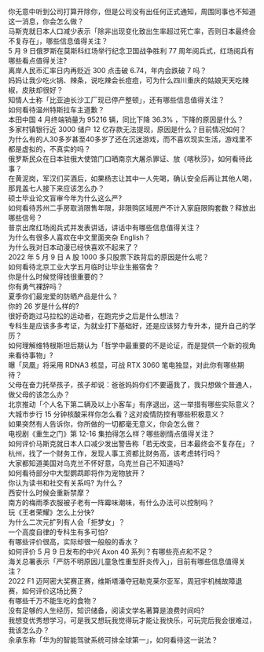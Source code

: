 你无意中听到公司打算开除你，但是公司没有出任何正式通知，周围同事也不知道这一消息，你会怎么做？  
马斯克就日本人口减少表示「除非出现变化致出生率超过死亡率，否则日本最终会不复存在」，哪些信息值得关注？  
5 月 9 日俄罗斯在莫斯科红场举行纪念卫国战争胜利 77 周年阅兵式，红场阅兵有哪些看点值得关注?  
离岸人民币汇率日内再贬近 300 点击破 6.74，年内会跌破 7 吗？  
妈妈让我少吃火锅、辣条，说吃辣会长痘痘，可为什么四川重庆的姑娘天天吃辣椒，皮肤却很好？  
知情人士称「比亚迪长沙工厂现已停产整顿」，还有哪些信息值得关注？  
如何看待温州特斯拉车主道歉？  
本田中国 4 月终端销量为 95216 辆，同比下降 36.3% ，下降的原因是什么？  
多家村镇银行近 3000 储户 12 亿存款无法提现，原因是什么？目前情况如何？  
为什么有的人30多岁甚至40多岁了还在沉迷游戏，而不喜欢现实生活，游戏里不都是虚拟的，不真实的吗？  
俄罗斯民众在日本驻俄大使馆门口晒南京大屠杀罪证、放《喀秋莎》，如何看待此事？  
在黄泥岗，军汉们买酒后，如果杨志让其中一人先喝，确认安全后再让其他人喝，那晁盖七人接下来应该怎么办？  
硕士毕业论文盲审今年为什么这么严?  
如何看待苏州二手房取消限售年限，非限购区域房产不计入家庭限购套数？释放出哪些信号？  
普京出席红场阅兵式并发表讲话，讲话中有哪些信息值得关注？  
为什么有很多人喜欢在中文里面夹杂 English？  
为什么我对日本动漫已经快喜欢不起来了？  
2022 年 5 月 9 日 A 股 1000 多只股票下跌背后的原因是什么呢？  
如何看待北京工业大学五月临时让毕业生搬宿舍？  
你是什么时候觉得钱很重要的？  
你有勇气裸辞吗？  
夏季你们最宠爱的防晒产品是什么？  
你的 26 岁是什么样的?  
很好奇跑过马拉松的运动者，在跑完步之后是什么想法？  
专科生是应该多多考证，为就业打下基础好，还是应该努力专升本，提升自己的学历？  
如何理解维特根斯坦后期认为「哲学中最重要的不是论证，而是提供一个新的视角来看待事物」?  
曝「凤凰」将采用 RDNA3 核显，可战 RTX 3060 笔电独显，对此你有哪些期待？  
父母在奋力托举孩子，孩子却说：爸爸妈妈你们不要逼我了，我只想做个普通人，做父母的该怎么办？  
北京推动「个人名下第二辆及以上小客车」有序退出，这一举措有哪些实际意义？  
大城市步行 15 分钟核酸采样你怎么看？这对疫情防控有哪些积极意义？  
如果突然有人告诉你，你所做的一切都毫无意义，你会怎么做？  
电视剧《重生之门》第 12-16 集拍得怎么样？哪些剧情点值得关注？  
如何评价马斯克就日本人口减少发出警告称「若无改变，日本最终会不复存在」？  
杭州，找了一个财务工作，发现人事工资都比财务高，该考虑转行吗？  
大家都知道美国对乌克兰不怀好意，乌克兰自己不知道吗?  
如何看待部分中大型鹦鹉即将作为宠物放开？  
你认为读书和社交有关系吗? 为什么？  
西安什么时候会重新禁摩？  
南方的梅雨季衣服被子老有一阵霉味潮味，有什么办法可以控制吗？  
玩《王者荣耀》怎么上分快?  
为什么二次元扩列有人会「拒梦女」？  
一个高度自律的专科生有多可怕?  
有哪些评价很高，实际却很一般般的香水？  
如何评价 5 月 9 日发布的中兴 Axon 40 系列？有哪些亮点和不足？  
海关总署表示「严防不明原因儿童急性重型肝炎传入」，目前有哪些信息值得关注？  
2022 F1 迈阿密大奖赛正赛，维斯塔潘夺冠勒克莱尔亚军，周冠宇机械故障退赛，如何评价这场比赛？  
有哪些千万不能生吃的食物？  
没有足够的人生经历，知识储备，阅读文学名著算是浪费时间吗?  
我想变优秀想学习，可是我又想玩我觉得玩才能让我快乐，可玩完后我会很难过，我该怎么办？  
余承东称「华为的智能驾驶系统可排全球第一」，如何看待这一说法？  
